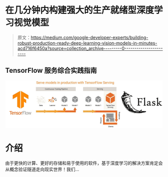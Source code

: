 # 在几分钟内构建强大的生产就绪型深度学习视觉模型

> 原文：<https://medium.com/google-developer-experts/building-robust-production-ready-deep-learning-vision-models-in-minutes-acd716f6450a?source=collection_archive---------0----------------------->

## TensorFlow 服务综合实践指南

![](img/e1dfcf5c4d85f0e018c9a24425186da8.png)

# 介绍

由于更快的计算、更好的存储和易于使用的软件，基于深度学习的解决方案肯定会从概念验证隧道走向现实世界！我们…